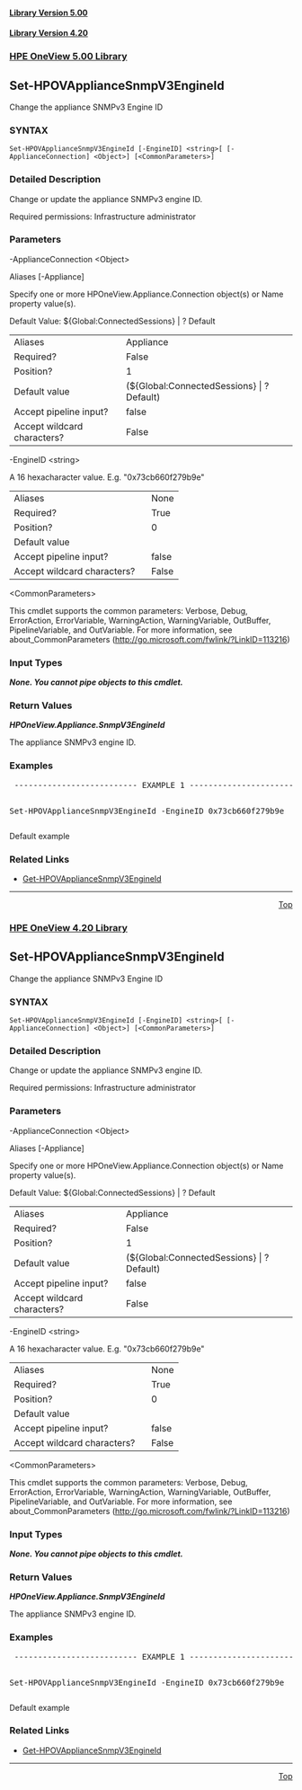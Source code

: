 ﻿<a name="top"></a>
 <h4><a href="#5.00">Library Version 5.00</a></h4>
 <h4><a href="#4.20">Library Version 4.20</a></h4>
 <a name="5.00"></a>

### <u>HPE OneView 5.00 Library</u>

## Set-HPOVApplianceSnmpV3EngineId
<p>
Change the appliance SNMPv3 Engine ID

### SYNTAX
<p>
<pre><code>Set-HPOVApplianceSnmpV3EngineId [-EngineID] &lt;string&gt;[ [-ApplianceConnection] &lt;Object&gt;] [&lt;CommonParameters&gt;]</code></pre>

### Detailed Description
<p>
Change or update the appliance SNMPv3 engine ID.

Required permissions: Infrastructure administrator


### Parameters

-ApplianceConnection &lt;Object&gt;<p>
Aliases [-Appliance]

Specify one or more HPOneView.Appliance.Connection object(s) or Name property value(s).

Default Value: ${Global:ConnectedSessions} | ? Default

<table><tbody><tr><td>Aliases</td><td>Appliance</td></tr><tr><td>Required?</td><td>False</td></tr><tr><td>Position?</td><td>1</td></tr><tr><td>Default value</td><td>(${Global:ConnectedSessions} | ? Default)</td></tr><tr><td>Accept pipeline input?</td><td>false</td></tr><tr><td>Accept wildcard characters?&nbsp;&nbsp;&nbsp; </td><td>False</td></tr></tbody></table>

 -EngineID &lt;string&gt;<p>
A 16 hexacharacter value. E.g. "0x73cb660f279b9e"

<table><tbody><tr><td>Aliases</td><td>None</td></tr><tr><td>Required?</td><td>True</td></tr><tr><td>Position?</td><td>0</td></tr><tr><td>Default value</td><td></td></tr><tr><td>Accept pipeline input?</td><td>false</td></tr><tr><td>Accept wildcard characters?&nbsp;&nbsp;&nbsp; </td><td>False</td></tr></tbody></table>

 &lt;CommonParameters&gt;

This cmdlet supports the common parameters: Verbose, Debug, ErrorAction, ErrorVariable, WarningAction, WarningVariable, OutBuffer, PipelineVariable, and OutVariable. For more information, see about_CommonParameters (<a href="http://go.microsoft.com/fwlink/?LinkID=113216">http://go.microsoft.com/fwlink/?LinkID=113216</a>)<p>

### Input Types

_**None.  You cannot pipe objects to this cmdlet.**_

 



### Return Values

_**HPOneView.Appliance.SnmpV3EngineId**_

 

The appliance SNMPv3 engine ID.



### Examples

<pre> -------------------------- EXAMPLE 1 --------------------------<p>
Set-HPOVApplianceSnmpV3EngineId -EngineID 0x73cb660f279b9e
</pre>
Default example



### Related Links

* [Get-HPOVApplianceSnmpV3EngineId](https://github.com/HewlettPackard/POSH-HPOneView/wiki/Get-HPOVApplianceSnmpV3EngineId)


***
<div align=right><a href="#Top">Top</a></div>
 <a name="4.20"></a>

### <u>HPE OneView 4.20 Library</u>

## Set-HPOVApplianceSnmpV3EngineId
<p>
Change the appliance SNMPv3 Engine ID

### SYNTAX
<p>
<pre><code>Set-HPOVApplianceSnmpV3EngineId [-EngineID] &lt;string&gt;[ [-ApplianceConnection] &lt;Object&gt;] [&lt;CommonParameters&gt;]</code></pre>

### Detailed Description
<p>
Change or update the appliance SNMPv3 engine ID.

Required permissions: Infrastructure administrator


### Parameters

-ApplianceConnection &lt;Object&gt;<p>
Aliases [-Appliance]

Specify one or more HPOneView.Appliance.Connection object(s) or Name property value(s).

Default Value: ${Global:ConnectedSessions} | ? Default

<table><tbody><tr><td>Aliases</td><td>Appliance</td></tr><tr><td>Required?</td><td>False</td></tr><tr><td>Position?</td><td>1</td></tr><tr><td>Default value</td><td>(${Global:ConnectedSessions} | ? Default)</td></tr><tr><td>Accept pipeline input?</td><td>false</td></tr><tr><td>Accept wildcard characters?&nbsp;&nbsp;&nbsp; </td><td>False</td></tr></tbody></table>

 -EngineID &lt;string&gt;<p>
A 16 hexacharacter value. E.g. "0x73cb660f279b9e"

<table><tbody><tr><td>Aliases</td><td>None</td></tr><tr><td>Required?</td><td>True</td></tr><tr><td>Position?</td><td>0</td></tr><tr><td>Default value</td><td></td></tr><tr><td>Accept pipeline input?</td><td>false</td></tr><tr><td>Accept wildcard characters?&nbsp;&nbsp;&nbsp; </td><td>False</td></tr></tbody></table>

 &lt;CommonParameters&gt;

This cmdlet supports the common parameters: Verbose, Debug, ErrorAction, ErrorVariable, WarningAction, WarningVariable, OutBuffer, PipelineVariable, and OutVariable. For more information, see about_CommonParameters (<a href="http://go.microsoft.com/fwlink/?LinkID=113216">http://go.microsoft.com/fwlink/?LinkID=113216</a>)<p>

### Input Types

_**None.  You cannot pipe objects to this cmdlet.**_

 



### Return Values

_**HPOneView.Appliance.SnmpV3EngineId**_

 

The appliance SNMPv3 engine ID.



### Examples

<pre> -------------------------- EXAMPLE 1 --------------------------<p>
Set-HPOVApplianceSnmpV3EngineId -EngineID 0x73cb660f279b9e
</pre>
Default example



### Related Links

* [Get-HPOVApplianceSnmpV3EngineId](https://github.com/HewlettPackard/POSH-HPOneView/wiki/Get-HPOVApplianceSnmpV3EngineId)


***
<div align=right><a href="#Top">Top</a></div>
